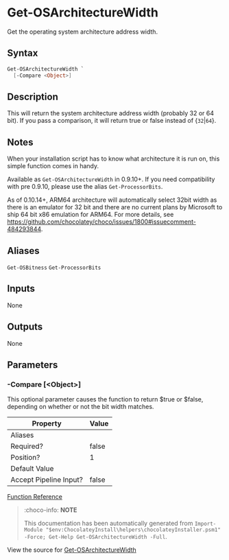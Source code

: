 ﻿---
Order: 90
xref: get-osarchitecturewidth
Title: Get-OSArchitectureWidth
Description: Information on Get-OSArchitectureWidth function
RedirectFrom:
  - docs/helpers-get-os-architecture-width
  - docs/helpersgetosarchitecturewidth
  - docs/helpers-get-o-s-architecture-width
---

# Get-OSArchitectureWidth

<!-- This documentation is automatically generated from https://github.com/chocolatey/choco/blob/master/src/chocolatey.resources/helpers/functions/Get-OSArchitectureWidth.ps1 using https://github.com/chocolatey/choco/blob/master/GenerateDocs.ps1. Contributions are welcome at the original location(s). -->

Get the operating system architecture address width.

## Syntax

~~~powershell
Get-OSArchitectureWidth `
  [-Compare <Object>]
~~~

## Description

This will return the system architecture address width (probably 32 or
64 bit). If you pass a comparison, it will return true or false instead
of {`32`|`64`}.

## Notes

When your installation script has to know what architecture it is run
on, this simple function comes in handy.

Available as `Get-OSArchitectureWidth` in 0.9.10+. If you need
compatibility with pre 0.9.10, please use the alias `Get-ProcessorBits`.

As of 0.10.14+, ARM64 architecture will automatically select 32bit width as
there is an emulator for 32 bit and there are no current plans by Microsoft to
ship 64 bit x86 emulation for ARM64. For more details, see
https://github.com/chocolatey/choco/issues/1800#issuecomment-484293844.

## Aliases

`Get-OSBitness`
`Get-ProcessorBits`


## Inputs

None

## Outputs

None


## Parameters

###  -Compare [&lt;Object&gt;]
This optional parameter causes the function to return $true or $false,
depending on whether or not the bit width matches.

Property               | Value
---------------------- | -----
Aliases                | 
Required?              | false
Position?              | 1
Default Value          | 
Accept Pipeline Input? | false
 



[Function Reference](xref:powershell-reference)

> :choco-info: **NOTE**
>
> This documentation has been automatically generated from `Import-Module "$env:ChocolateyInstall\helpers\chocolateyInstaller.psm1" -Force; Get-Help Get-OSArchitectureWidth -Full`.

View the source for [Get-OSArchitectureWidth](https://github.com/chocolatey/choco/blob/master/src/chocolatey.resources/helpers/functions/Get-OSArchitectureWidth.ps1)
